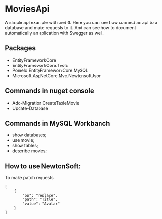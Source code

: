 ﻿# MoviesApi
 A simple api example with .net 6.
 Here you can see how connect an api to a database and make requests to it.
 And can see how to document automatically an aplication with Swegger as well.

## Packages 

- EntityFrameworkCore
- EntityFrameworkCore.Tools
- Pomelo.EntityFrameworkCore.MySQL
- Microsoft.AspNetCore.Mvc.NewtonsoftJson

## Commands in nuget console 
- Add-Migration CreateTableMovie
- Update-Database

## Commands in MySQL Workbanch
- show databases;
- use movie;
- show tables;
- describe movies;

## How to use NewtonSoft:
To make patch requests

	[   
        {
            "op": "replace",
            "path": "Title",
            "value": "Avatar"
        }
    ]
